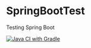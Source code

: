 # SpringBootTest

Testing Spring Boot

[![Java CI with Gradle](https://github.com/carlescs/SpringBootTest/actions/workflows/gradle.yml/badge.svg)](https://github.com/carlescs/SpringBootTest/actions/workflows/gradle.yml)
